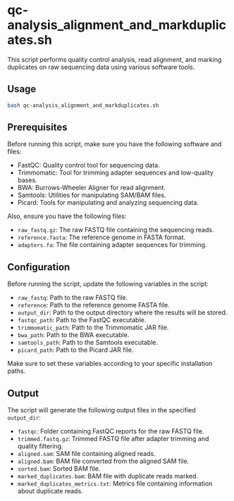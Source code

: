 # qc-analysis_alignment_and_markduplicates.sh

This script performs quality control analysis, read alignment, and marking duplicates on raw sequencing data using various software tools.

## Usage

```bash
bash qc-analysis_alignment_and_markduplicates.sh
```

## Prerequisites

Before running this script, make sure you have the following software and files:

- FastQC: Quality control tool for sequencing data.
- Trimmomatic: Tool for trimming adapter sequences and low-quality bases.
- BWA: Burrows-Wheeler Aligner for read alignment.
- Samtools: Utilities for manipulating SAM/BAM files.
- Picard: Tools for manipulating and analyzing sequencing data.

Also, ensure you have the following files:

- `raw_fastq.gz`: The raw FASTQ file containing the sequencing reads.
- `reference.fasta`: The reference genome in FASTA format.
- `adapters.fa`: The file containing adapter sequences for trimming.

## Configuration

Before running the script, update the following variables in the script:

- `raw_fastq`: Path to the raw FASTQ file.
- `reference`: Path to the reference genome FASTA file.
- `output_dir`: Path to the output directory where the results will be stored.
- `fastqc_path`: Path to the FastQC executable.
- `trimmomatic_path`: Path to the Trimmomatic JAR file.
- `bwa_path`: Path to the BWA executable.
- `samtools_path`: Path to the Samtools executable.
- `picard_path`: Path to the Picard JAR file.

Make sure to set these variables according to your specific installation paths.

## Output

The script will generate the following output files in the specified `output_dir`:

- `fastqc`: Folder containing FastQC reports for the raw FASTQ file.
- `trimmed.fastq.gz`: Trimmed FASTQ file after adapter trimming and quality filtering.
- `aligned.sam`: SAM file containing aligned reads.
- `aligned.bam`: BAM file converted from the aligned SAM file.
- `sorted.bam`: Sorted BAM file.
- `marked_duplicates.bam`: BAM file with duplicate reads marked.
- `marked_duplicates_metrics.txt`: Metrics file containing information about duplicate reads.
